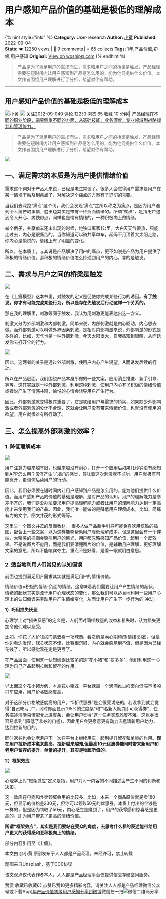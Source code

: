 # 用户感知产品价值的基础是极低的理解成本
{% hint style="info" %}
**Category:** User-research
**Author:** [小黄](https://www.woshipm.com/u/1240268)
**Published:** 2022-09-04  
**Stats:** 👁️ 12250 views | 💬 9 comments | ⭐ 65 collects
**Tags:** 1年,产品价值,初级,用户感知
**Original:** [View on woshipm.com](https://www.woshipm.com/user-research/5586456.html)
{% endhint %}
> 产品是为了满足用户的需求而生，需求和用户之间的桥梁是触发，产品经理需要在短时间内让用户感知到产品是怎么用的，能为他们提供什么价值。本文作者围绕用户理解进行了分析，希望对你有帮助。

---

## 用户感知产品价值的基础是极低的理解成本

[![](https://thirdwx.qlogo.cn/mmopen/qI2dRXE1yulodhT7NgXMhicbQicyIbCECZIIRV2T0ibTGvPSEsSx1iaSMJIIyU7ZQFQFF6T83zre3QTH6HRRYuh79aU0L6C3X8jY/132)](https://www.woshipm.com/u/1240268)[小黄](https://www.woshipm.com/u/1240268) ![](https://static.woshipm.com/tag/1101_1@2x.png) 关注2022-09-049 评论 12250 浏览 65 收藏 10 分钟[🔗 产品经理在不同的职业阶段，需要侧重不同的方面，从基础技能、业务深度、专业领域到战略规划和管理能力。](https://ke.qidianla.com/courses/90pm)

> 产品是为了满足用户的需求而生，需求和用户之间的桥梁是触发，产品经理需要在短时间内让用户感知到产品是怎么用的，能为他们提供什么价值。本文作者围绕用户理解进行了分析，希望对你有帮助。

![](https://image.woshipm.com/wp-files/2022/09/cdOdyapKoRbdLIC3DkTh.jpg)

## 一、满足需求的本质是为用户提供情绪价值

需求这个词对于产品人来说，已经是老生常谈了。很多人会觉得用户需求是用户在某一情境下触及到痛点了，对解决这个痛点的方案有了迫切的需要。

当我们去深挖“痛点”这个词，我们会发现“痛点”之所以称之为痛点，是因为用户遇到令人痛苦的事情，这里边其实是带有一种负面情绪的。所谓“爽点”，是指用户遇到令人开心、爽快的点，同样也是带有情绪的，一种积极向上的情绪。

举个例子，共享单车还未出现的时候，地铁口离家1公里，大白天天气很热，只能走过去，内心是很痛苦的。当你知道可以骑共享单车，起码不用顶着大太阳走路，你内心是愉悦的，情绪上有了明显的变化。

所以，在本质上，与其说是产品解决了用户的痛点，更不如说是产品为用户提供了积极的情绪价值。那积极的情绪价值怎么传递到用户的内心，靠的是触发。

## 二、需求与用户之间的桥梁是触发

![](https://image.woshipm.com/wp-files/2022/09/V9T09UY6c3EvxItxrmzT.png)

在《上瘾模型》这本书里，对触发的定义是促使你完成某些行为的诱因。**有了触发，你才有可能完成某些行为，所以是存在先触发后行动这样一个关系的。**

那在我的理解里，刺激等同于触发，我认为用刺激更能表达出这一含义。

刺激又分为外部刺激和内部刺激。简单来说，内部刺激就是内心驱动，内心想去做。而外部刺激可以叫做外界因素刺激，是相对内部刺激来说，外部刺激的形式是多样的，比如，天气也是一种外部刺激，今天太阳很大，自我感知到很晒，从而诱发你去打开伞的行为。

![](https://image.woshipm.com/wp-files/2022/09/3ShTdQ4jNq1vWdWRf18Q.png)

因此，这两者的关系是通过外部刺激，使用户内心产生渴望，从而诱发后续的行动。

所以在产品层面，我们围绕产品本身所做的一些文案，应用消息推送、新手引导、等等，这其实就是一种外部刺激，利用这种刺激，使用户内心有了积极的情绪价值或者说产生了情感共鸣，愉悦的心情会诱导用户产生行为。

因此，外部刺激就变得极其重要了，它是联结用户与需求的桥梁，如果缺少外部刺激或者外部刺激的设计不合理，这就会让用户没有带来情绪价值，也就没有使用的欲望，用户就很难有所行动了。

## 三、怎么提高外部刺激的效率？

### 1\. 降低理解成本

![](https://image.woshipm.com/wp-files/2022/09/yYvZyOJKPtHKQl1zRi3I.png)

用户注意力越来越有限，也越来越没有耐心，打开一个应用后如果几秒钟没有感知到APP怎么用？没有产生“心动”的感觉，意味着这次刺激就不成功，用户就极有可能离开，更谈何后续用户的行动。

因此，我们必须要在短时间内让用户感知到产品是怎么用的，能为他们提供什么价值。而用户感知产品的价值的基础是理解，是对产品的认知。用户的理解能力是参差不齐的，我们是没办法要求用户提高理解能力或者让用户的理解能力达到一定高度才来使用我们的产品。因此，我们唯一能做的是降低用户理解成本，比如，简练有力的文字，图文并茂的形式等等。

这里举一个图文并茂的反面教材， 很多人做产品新手引导可能会喜欢用炫酷的插图，配合上一些文案，以为这样能够帮助用户降低理解成本。但是这里会有一个弊端，太精美的插画会吸引用户的目光，用户都忽略感知产品价值，起到一个反效果。不是说图片不能用，而是我们要清楚图片的价值，是辅助用户理解，更好理解文案的意思，所以不能喧宾夺主，重点不是好看，是看一眼就明白意思。

### 2\. 适当地利用人们常见的认知偏误

前面也提到满足用户需求其实就是满足用户的情绪价值。

情绪价值=积极的情绪-负面的情绪，这意味着我们需要让用户产生情绪的起伏，情绪的起伏其实是源于用户心理状态的变化，那么我们可以适当地利用一些用户心理上的认知偏误来带动用户产生情绪变化，从而让用户产生下一步行为的 冲动。

**1）巧用损失厌恶**

心理学上对“损失厌恶”的定义是，人们面对同样数量的收益和损失时，认为损失更加令他们难以忍受。

比如，你花了大价钱买门票去看一场球赛，看之前是满心期待的(情绪高涨)，但是你边看边发现，球员状态不佳，比赛很沉闷，内心就会感觉到不值，但是因为已经花钱了，所以感觉现在走是更亏了。

在产品层面，使用这一认知偏误比较多的是“花小猪”和“拼多多”，他们利用这一心理为自己产品起到拉新和留存的作用。

![](https://image.woshipm.com/wp-files/2022/09/MM3UqJY24UwlmqqtQ2Y9.jpeg)

以上面这个花小猪为例，本身花小猪这一平台就是一个滴滴推出的面向低端市场的打车应用，用户价格敏感度高。

对于这部分价格敏感度高的用户，“5折优惠券”是会很受诱惑的，若没拿到就会觉得“自己吃亏了”，同时界面显示“95%的进度条”和“1名新人助力即可获得券”，任务描述清晰易懂配合上进度条，会让用户觉得“这一任务实现难度不难，这张券很容易拿到”(降低了拿券的门槛)，因此用户会更愿意更有动力去邀请新用户助力，达到拉新的目的。

同时返券也会让老用户下一次在平台上继续用车，起到提升留存和单量的作用。**现在用户拉新成本愈来愈高，拉新越来越难,但最高10元优惠券能同时带来新用户和老用户留存的提升、单量的提升，其实是物超所值的。**

**2）框架效应**

![](https://image.woshipm.com/wp-files/2022/09/3pUemFnZSMNhsMfDAY77.png)

心理学上对“框架效应”定义是指，用户对同一内容的不同描述会产生不同的判断和决策。

这一效应在电商和外卖领域会用的比较多，比如，本来一个商品原价就是卖180元，但显示的价格是230元，但你可以领取50元的优惠券，本质上付出的金钱是一样的，但是因为领取了50元，内心感觉是赚到了，用户的获得感和惊喜感是更高的，即为用户带来了更高的情绪价值。

**所谓“框架效应”，其实是我们要站在受众的角度，去思考什么样的表述能带给用户更大的获得感和更积极向上的情绪。**

部分内容引用至《上瘾》。

本文由 @小黄 原创发布于人人都是产品经理。未经许可，禁止转载

题图来自Unsplash，基于CC0协议

该文观点仅代表作者本人，人人都是产品经理平台仅提供信息存储空间服务。

赞赏 收藏已收藏65 点赞已赞10更多精彩内容，请关注人人都是产品经理微信公众号或下载App[1年](https://www.woshipm.com/tag/1%e5%b9%b4)[产品价值](https://www.woshipm.com/tag/%e4%ba%a7%e5%93%81%e4%bb%b7%e5%80%bc)[初级](https://www.woshipm.com/tag/%e5%88%9d%e7%ba%a7)[用户感知](https://www.woshipm.com/tag/%e7%94%a8%e6%88%b7%e6%84%9f%e7%9f%a5)[分享到微博](https://service.weibo.com/share/share.php?appkey=2775287854&title=用户感知产品价值的基础是极低的理解成本&url=https://www.woshipm.com/user-research/5586456.html&pic=https://image.woshipm.com/wp-files/2022/09/cdOdyapKoRbdLIC3DkTh.jpg)微信扫一扫![微信二维码](https://api.pwmqr.com/qrcode/create/?url=https://www.woshipm.com/user-research/5586456.html)分享